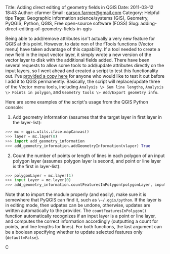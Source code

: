 Title: Adding direct editing of geometry fields in QGIS
Date: 2011-03-12 18:43
Author: cfarmer
Email: carson.farmer@gmail.com
Category: Helpful tips
Tags: Geographic information science/systems (GIS), Geometry, PyQGIS, Python, QGIS, Free open-source software (FOSS)
Slug: adding-direct-editing-of-geometry-fields-in-qgis

Being able to add/remove attributes isn't actually a very new feature
for QGIS at this point. However, to date non of the fTools functions
(Vector menu) have taken advantage of this capability. If a tool needed
to create a new field in the input vector layer, it simply wrote a new
version of the vector layer to disk with the additional fields added.
There have been several requests to allow some tools to add/update
attributes directly on the input layers, so I went ahead and created a
script to test this functionality out. I've 
[provided a copy here](|filname|/uploads/add_geometry_information.py) 
for anyone who would like to test it out before I add it to QGIS
permanently. Basically, the script will replace/update three of the
Vector menu tools, including `Analysis \> Sum line lengths`, `Analysis
\> Points in polygon`, and `Geometry tools \> Add/Export geometry
info`.
<!--more-->
Here are some examples of the script's usage from the QGIS Python
console:

1. Add geometry information (assumes that the target layer in first
layer in the layer-list):

```python
>>> mc = qgis.utils.iface.mapCanvas()
>>> layer = mc.layer(0)
>>> import add_geometry_information
>>> add_geometry_information.addGeometryInformation(vlayer) True
```

2. Count the number of points or length of lines in each polygon of an
input polygon layer (assumes polygon layer is second, and point or line
layer is the first in layer-list):

```python
>>> polygonLayer = mc.layer(1)
>>> input Layer = mc.layer(0)
>>> add_geometry_information.countFeaturesInPolygon(polygonLayer, inputLayer) True
```

Note that to import the module properly (and easily), make sure it is
somewhere that PyQGIS can find it, such as `\~/.qgis/python`. If the layer
is in editing mode, then udpates can be undone, otherwise, updates are
written automatically to the provider. The `countFeaturesInPolygon()`
function automatically recognizes if an input layer is a point or line
layer, and computes the correct information accordingly (outputting a
count for points, and line lengths for lines). For both functions, the
last argument can be a boolean specifying whether to update selected
features only (`default=False`).

C
